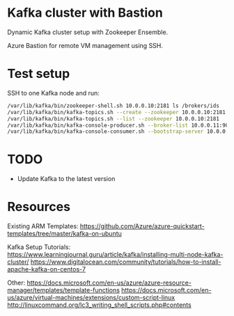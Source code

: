 
# Kafka cluster with Bastion

Dynamic Kafka cluster setup with Zookeeper Ensemble.

Azure Bastion for remote VM management using SSH.

# Test setup

SSH to one Kafka node and run:

```sh
/var/lib/kafka/bin/zookeeper-shell.sh 10.0.0.10:2181 ls /brokers/ids
/var/lib/kafka/bin/kafka-topics.sh --create --zookeeper 10.0.0.10:2181 --replication-factor 3 --partitions 3 --topic test
/var/lib/kafka/bin/kafka-topics.sh --list --zookeeper 10.0.0.10:2181
/var/lib/kafka/bin/kafka-console-producer.sh --broker-list 10.0.0.11:9092 --topic test
/var/lib/kafka/bin/kafka-console-consumer.sh --bootstrap-server 10.0.0.11:9092 --topic test --from-beginning
```

# TODO

 * Update Kafka to the latest version

# Resources

Existing ARM Templates:
https://github.com/Azure/azure-quickstart-templates/tree/master/kafka-on-ubuntu

Kafka Setup Tutorials:
https://www.learningjournal.guru/article/kafka/installing-multi-node-kafka-cluster/
https://www.digitalocean.com/community/tutorials/how-to-install-apache-kafka-on-centos-7

Other:
https://docs.microsoft.com/en-us/azure/azure-resource-manager/templates/template-functions
https://docs.microsoft.com/en-us/azure/virtual-machines/extensions/custom-script-linux
http://linuxcommand.org/lc3_writing_shell_scripts.php#contents
